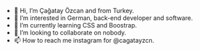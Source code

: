 - 👋 Hi, I’m Çağatay Özcan and from Turkey.
- 👀 I’m interested in German, back-end developer and software.
- 🌱 I’m currently learning CSS and Boostrap.
- 💞️ I’m looking to collaborate on nobody.
- 📫 How to reach me instagram for @cagatayzcn.
